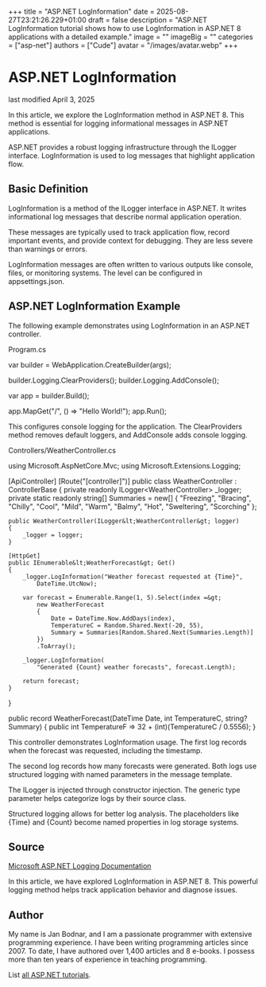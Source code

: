 +++
title = "ASP.NET LogInformation"
date = 2025-08-27T23:21:26.229+01:00
draft = false
description = "ASP.NET LogInformation tutorial shows how to use
LogInformation in ASP.NET 8 applications with a detailed example."
image = ""
imageBig = ""
categories = ["asp-net"]
authors = ["Cude"]
avatar = "/images/avatar.webp"
+++

# ASP.NET LogInformation

last modified April 3, 2025

In this article, we explore the LogInformation method in ASP.NET 8. This method
is essential for logging informational messages in ASP.NET applications.

ASP.NET provides a robust logging infrastructure through the ILogger interface.
LogInformation is used to log messages that highlight application flow.

## Basic Definition

LogInformation is a method of the ILogger interface in ASP.NET. It writes
informational log messages that describe normal application operation.

These messages are typically used to track application flow, record important
events, and provide context for debugging. They are less severe than warnings
or errors.

LogInformation messages are often written to various outputs like console,
files, or monitoring systems. The level can be configured in appsettings.json.

## ASP.NET LogInformation Example

The following example demonstrates using LogInformation in an ASP.NET controller.

Program.cs
  

var builder = WebApplication.CreateBuilder(args);

builder.Logging.ClearProviders();
builder.Logging.AddConsole();

var app = builder.Build();

app.MapGet("/", () =&gt; "Hello World!");
app.Run();

This configures console logging for the application. The ClearProviders method
removes default loggers, and AddConsole adds console logging.

Controllers/WeatherController.cs
  

using Microsoft.AspNetCore.Mvc;
using Microsoft.Extensions.Logging;

[ApiController]
[Route("[controller]")]
public class WeatherController : ControllerBase
{
    private readonly ILogger&lt;WeatherController&gt; _logger;
    private static readonly string[] Summaries = new[]
    {
        "Freezing", "Bracing", "Chilly", "Cool", "Mild",
        "Warm", "Balmy", "Hot", "Sweltering", "Scorching"
    };

    public WeatherController(ILogger&lt;WeatherController&gt; logger)
    {
        _logger = logger;
    }

    [HttpGet]
    public IEnumerable&lt;WeatherForecast&gt; Get()
    {
        _logger.LogInformation("Weather forecast requested at {Time}", 
            DateTime.UtcNow);

        var forecast = Enumerable.Range(1, 5).Select(index =&gt; 
            new WeatherForecast
            {
                Date = DateTime.Now.AddDays(index),
                TemperatureC = Random.Shared.Next(-20, 55),
                Summary = Summaries[Random.Shared.Next(Summaries.Length)]
            })
            .ToArray();

        _logger.LogInformation(
            "Generated {Count} weather forecasts", forecast.Length);

        return forecast;
    }
}

public record WeatherForecast(DateTime Date, int TemperatureC, string? Summary)
{
    public int TemperatureF =&gt; 32 + (int)(TemperatureC / 0.5556);
}

This controller demonstrates LogInformation usage. The first log records when
the forecast was requested, including the timestamp.

The second log records how many forecasts were generated. Both logs use
structured logging with named parameters in the message template.

The ILogger is injected through constructor injection. The generic type
parameter helps categorize logs by their source class.

Structured logging allows for better log analysis. The placeholders like {Time}
and {Count} become named properties in log storage systems.

## Source

[Microsoft ASP.NET Logging Documentation](https://learn.microsoft.com/en-us/aspnet/core/fundamentals/logging/?view=aspnetcore-8.0)

In this article, we have explored LogInformation in ASP.NET 8. This powerful
logging method helps track application behavior and diagnose issues.

## Author

My name is Jan Bodnar, and I am a passionate programmer with extensive
programming experience. I have been writing programming articles since 2007.
To date, I have authored over 1,400 articles and 8 e-books. I possess more
than ten years of experience in teaching programming.

List [all ASP.NET tutorials](/all/#asp-net).